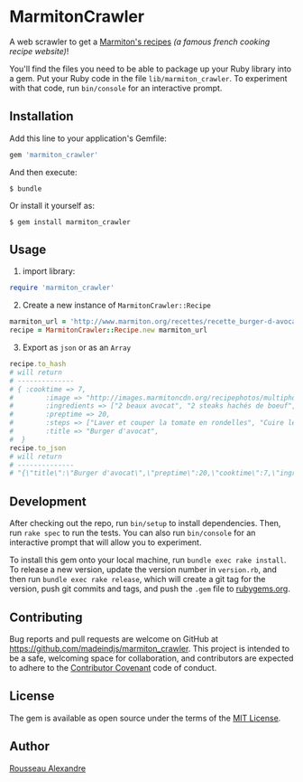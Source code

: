 # MarmitonCrawler

A web scrawler to get a [Marmiton's recipes](http://www.marmiton.org/) *(a famous french cooking recipe website)*!  

You'll find the files you need to be able to package up your Ruby library into a gem. Put your Ruby code in the file `lib/marmiton_crawler`. To experiment with that code, run `bin/console` for an interactive prompt.

## Installation

Add this line to your application's Gemfile:

```ruby
gem 'marmiton_crawler'
```

And then execute:

    $ bundle

Or install it yourself as:

    $ gem install marmiton_crawler

## Usage

1. import library:

~~~ruby
require 'marmiton_crawler'
~~~

2. Create a new instance of `MarmitonCrawler::Recipe`

~~~ruby
marmiton_url = 'http://www.marmiton.org/recettes/recette_burger-d-avocat_345742.aspx'
recipe = MarmitonCrawler::Recipe.new marmiton_url
~~~

3. Export as `json` or as an `Array` 

~~~ruby
recipe.to_hash
# will return
# --------------
# { :cooktime => 7,
#        :image => "http://images.marmitoncdn.org/recipephotos/multiphoto/7b/7b4e95f5-37e0-4294-bebe-cde86c30817f_normal.jpg",
#        :ingredients => ["2 beaux avocat", "2 steaks hachés de boeuf", "2 tranches de cheddar", "quelques feuilles de salade", "1/2 oignon rouge", "1 tomate", "graines de sésame", "1 filet d'huile d'olive", "1 pincée de sel", "1 pincée de poivre"],
#        :preptime => 20,
#        :steps => ["Laver et couper la tomate en rondelles", "Cuire les steaks à la poêle avec un filet d'huile d'olive", "Saler et poivrer", "Toaster les graines de sésames", "Ouvrir les avocats en 2, retirer le noyau et les éplucher", "Monter les burger en plaçant un demi-avocat face noyau vers le haut, déposer un steak, une tranche de cheddar sur le steak bien chaud pour qu'elle fonde, une rondelle de tomate, une rondelle d'oignon, quelques feuilles de salade et terminer par la seconde moitié d'avocat", "Parsemer quelques graines de sésames."],
#        :title => "Burger d'avocat",
#  }
recipe.to_json
# will return
# --------------
# "{\"title\":\"Burger d'avocat\",\"preptime\":20,\"cooktime\":7,\"ingredients\":[\"2 beaux avocat\",\"2 steaks hachés de boeuf\",\"2 tranches de cheddar\",\"quelques feuilles de salade\",\"1/2 oignon rouge\",\"1 tomate\",\"graines de sésame\",\"1 filet d'huile d'olive\",\"1 pincée de sel\",\"1 pincée de poivre\"],\"steps\":[\"Laver et couper la tomate en rondelles\",\"Cuire les steaks à la poêle avec un filet d'huile d'olive\",\"Saler et poivrer\",\"Toaster les graines de sésames\",\"Ouvrir les avocats en 2, retirer le noyau et les éplucher\",\"Monter les burger en plaçant un demi-avocat face noyau vers le haut, déposer un steak, une tranche de cheddar sur le steak bien chaud pour qu'elle fonde, une rondelle de tomate, une rondelle d'oignon, quelques feuilles de salade et terminer par la seconde moitié d'avocat\",\"Parsemer quelques graines de sésames.\"],\"image\":\"http://images.marmitoncdn.org/recipephotos/multiphoto/7b/7b4e95f5-37e0-4294-bebe-cde86c30817f_normal.jpg\"}"
~~~

## Development

After checking out the repo, run `bin/setup` to install dependencies. Then, run `rake spec` to run the tests. You can also run `bin/console` for an interactive prompt that will allow you to experiment.

To install this gem onto your local machine, run `bundle exec rake install`. To release a new version, update the version number in `version.rb`, and then run `bundle exec rake release`, which will create a git tag for the version, push git commits and tags, and push the `.gem` file to [rubygems.org](https://rubygems.org).

## Contributing

Bug reports and pull requests are welcome on GitHub at https://github.com/madeindjs/marmiton_crawler. This project is intended to be a safe, welcoming space for collaboration, and contributors are expected to adhere to the [Contributor Covenant](http://contributor-covenant.org) code of conduct.


## License

The gem is available as open source under the terms of the [MIT License](http://opensource.org/licenses/MIT).

Author
----------

[Rousseau Alexandre](https://github.com/madeindjs)

